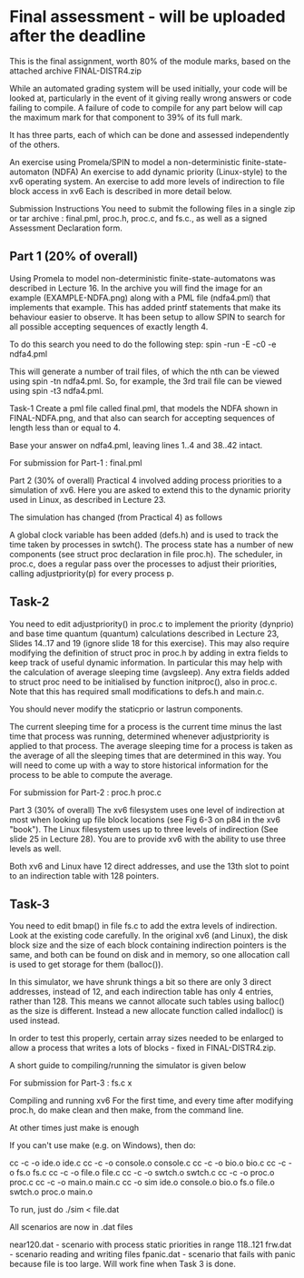 # Final assessment - will be uploaded after the deadline

This is the final assignment, worth 80% of the module marks, based on the attached archive FINAL-DISTR4.zip 

While an automated grading system will be used initially, your code will be looked at, particularly  in the event of it giving really wrong answers or code failing to compile. A failure of code to compile for any part below will cap the maximum mark for that component to 39% of its full mark.

It has three parts, each of which can be done and assessed independently of the others.

An exercise using Promela/SPIN to model a non-deterministic finite-state-automaton (NDFA)
An exercise to add dynamic priority (Linux-style) to the xv6 operating system.
An exercise to add more levels of indirection to file block access in xv6
Each is described in more detail below.

Submission Instructions
You need to submit the following files in a single zip or tar archive : final.pml, proc.h, proc.c, and fs.c., as well as a signed Assessment Declaration form.

## Part 1 (20% of overall)
Using Promela to model non-deterministic finite-state-automatons was described in Lecture 16. In the archive you will find the image for an example (EXAMPLE-NDFA.png) along with a PML file (ndfa4.pml) that implements that example. This has added printf statements that make its behaviour easier to observe. It has been setup to allow SPIN to search for all possible accepting sequences of exactly length 4.

To do this search you need to do the following step:  spin -run -E -c0 -e ndfa4.pml

This will generate a number of trail files, of which the nth can be viewed using spin -tn ndfa4.pml. So, for example, the 3rd trail file can be viewed using spin -t3 ndfa4.pml.

Task-1
Create a pml file called final.pml, that models the NDFA shown in FINAL-NDFA.png, and that also can search for accepting sequences of length less than or equal to 4.

Base your answer on ndfa4.pml, leaving lines 1..4 and 38..42 intact. 

For submission for Part-1 :  final.pml

Part 2 (30% of overall)
Practical 4 involved adding process priorities to a simulation of xv6. Here you are asked to extend this to the dynamic priority used in Linux, as described in Lecture 23.

The simulation has changed (from Practical 4) as follows

A global clock variable has been added (defs.h) and is used to track the time taken by processes in swtch().
The process state has a number of new components (see struct proc declaration in file proc.h).
The scheduler, in proc.c, does a regular pass over the processes to adjust their priorities, calling adjustpriority(p) for every process p.
## Task-2

You need to edit adjustpriority() in proc.c to implement the priority (dynprio) and base time quantum (quantum) calculations described in Lecture 23, Slides 14..17 and 19  (ignore slide 18 for this exercise). This may also require modifying the definition of  struct proc in proc.h by adding in extra fields to keep track of useful dynamic information. In particular this may help with the calculation of average sleeping time (avgsleep). Any extra fields added to struct proc need to be initialised by  function initproc(), also  in proc.c. Note that this has required small modifications to defs.h and main.c.

You should never modify the staticprio or lastrun components.

The current sleeping time for a process is the current time minus the last time that process was running, determined whenever adjustpriority is applied to that process. The average sleeping time for a process is taken as the average of all the sleeping times that are determined in this way. You will need to come up with a way to store historical information for the process to be able to compute the average.  

For submission for Part-2 :  proc.h proc.c

Part 3 (30% of overall)
The xv6 filesystem uses one level of indirection at most when looking up file block locations (see Fig 6-3 on p84 in the xv6 "book"). The Linux filesystem uses up to three levels of indirection (See slide 25 in Lecture 28). You are to provide xv6 with the ability to use three levels as well.

Both xv6 and Linux have 12 direct addresses, and use the 13th slot to point to an indirection table with 128 pointers.

## Task-3

You need to edit bmap() in file fs.c to add the extra levels of indirection. Look at the existing code carefully. In the original xv6 (and Linux), the disk block size and the size of each block containing indirection pointers is the same, and both can be found on disk and in memory, so one allocation call is used to get storage for them (balloc()).

In this simulator, we have shrunk things a bit so there are only 3 direct addresses, instead of 12, and each indirection table has only 4 entries, rather than 128. This means we cannot allocate such tables using balloc() as the size is different. Instead a new allocate function called indalloc() is used instead.

In order to test this properly, certain array sizes needed to be enlarged to allow a process that writes a lots of blocks - fixed in FINAL-DISTR4.zip.

A short guide to compiling/running the simulator is given below

For submission for Part-3 :  fs.c x

Compiling and running xv6
For the first time, and every time after modifying proc.h, do make clean and then make, from the command line.

At other times just make is enough

If you can't use make (e.g. on Windows), then do:

cc -c -o ide.o ide.c
cc -c -o console.o console.c
cc -c -o bio.o bio.c
cc -c -o fs.o fs.c
cc -c -o file.o file.c
cc -c -o swtch.o swtch.c
cc -c -o proc.o proc.c
cc -c -o main.o main.c
cc -o sim ide.o console.o bio.o fs.o file.o swtch.o proc.o main.o 

To run, just do  ./sim < file.dat

All scenarios are now in .dat files

near120.dat - scenario with process static priorities in range 118..121
frw.dat - scenario reading and writing files
fpanic.dat - scenario that fails with panic because file is too large. Will work fine when Task 3 is done.

